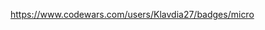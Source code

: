 [id]: https://www.codewars.com/users/Klavdia27/badges/micro
https://www.codewars.com/users/Klavdia27/badges/micro
